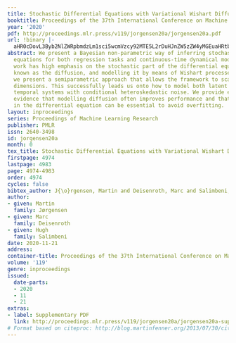 ```yaml
---
title: Stochastic Differential Equations with Variational Wishart Diffusions
booktitle: Proceedings of the 37th International Conference on Machine Learning
year: '2020'
pdf: http://proceedings.mlr.press/v119/jorgensen20a/jorgensen20a.pdf
url: !binary |-
  aHR0cDovL3Byb2NlZWRpbmdzLm1sci5wcmVzcy92MTE5L2rDuHJnZW5zZW4yMGEuaHRtbA==
abstract: We present a Bayesian non-parametric way of inferring stochastic differential
  equations for both regression tasks and continuous-time dynamical modelling. The
  work has high emphasis on the stochastic part of the differential equation, also
  known as the diffusion, and modelling it by means of Wishart processes. Further,
  we present a semiparametric approach that allows the framework to scale to high
  dimensions. This successfully leads us onto how to model both latent and autoregressive
  temporal systems with conditional heteroskedastic noise. We provide experimental
  evidence that modelling diffusion often improves performance and that this randomness
  in the differential equation can be essential to avoid overfitting.
layout: inproceedings
series: Proceedings of Machine Learning Research
publisher: PMLR
issn: 2640-3498
id: jorgensen20a
month: 0
tex_title: Stochastic Differential Equations with Variational Wishart Diffusions
firstpage: 4974
lastpage: 4983
page: 4974-4983
order: 4974
cycles: false
bibtex_author: J{\o}rgensen, Martin and Deisenroth, Marc and Salimbeni, Hugh
author:
- given: Martin
  family: Jørgensen
- given: Marc
  family: Deisenroth
- given: Hugh
  family: Salimbeni
date: 2020-11-21
address: 
container-title: Proceedings of the 37th International Conference on Machine Learning
volume: '119'
genre: inproceedings
issued:
  date-parts:
  - 2020
  - 11
  - 21
extras:
- label: Supplementary PDF
  link: http://proceedings.mlr.press/v119/jorgensen20a/jorgensen20a-supp.pdf
# Format based on citeproc: http://blog.martinfenner.org/2013/07/30/citeproc-yaml-for-bibliographies/
---
```

